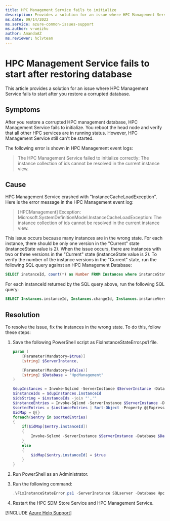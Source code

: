 ```yaml
---
title: HPC Management Service fails to initialize
description: Provides a solution for an issue where HPC Management Service fails to start after you restore a corrupted database
ms.date: 09/14/2022
ms.service: azure-common-issues-support
ms.author: v-weizhu
author: AmandaAZ
ms.reviewer: hclvteam 
---
```

# HPC Management Service fails to start after restoring database

This article provides a solution for an issue where HPC Management Service fails to start after you restore a corrupted database.

## Symptoms

After you restore a corrupted HPC management database, HPC Management Service fails to initialize. You reboot the head node and verify that all other HPC services are in running status. However, HPC Management Service still can't be started.

The following error is shown in HPC Management event logs:

> The HPC Management Service failed to initialize correctly: The instance collection of ids cannot be resolved in the current instance view.

## Cause

HPC Management Service crashed with "InstanceCacheLoadException". Here is the error message in the HPC Management event log:

> [HPCManagement] Exception: Microsoft.SystemDefinitionModel.InstanceCacheLoadException: The instance collection of ids cannot be resolved in the current instance view.

This issue occurs because many instances are in the wrong state. For each instance, there should be only one version in the "Current" state (instanceState value is 2). When the issue occurs, there are instances with two or three versions in the "Current" state (instanceState value is 2). To verify the number of the instance versions in the "Current" state, run the following SQL query against an HPC Management Database:

```sql
SELECT instanceId, count(*) as Number FROM Instances where instanceState = 2 group by instanceId having count(*) > 1
```

For each instanceId returned by the SQL query above, run the following SQL query:

```sql
SELECT Instances.instanceId, Instances.changeId, Instances.instanceVersion, Instances.instanceName, Instances.instanceState, Changes.changeName, Changes.changeState FROM Instances INNER JOIN Changes on Instances.changeId = Changes.changeId Where Instances.instanceId = '<instanceId>' and Instances.instanceState <> 3 Order by Instances.instanceVersion DESC
```

## Resolution

To resolve the issue, fix the instances in the wrong state. To do this, follow these steps:

1. Save the following PowerShell script as FixInstanceStateError.ps1 file.

    ```powershell
    param (
        [Parameter(Mandatory=$true)]
        [string] $ServerInstance,

        [Parameter(Mandatory=$false)]
        [string] $Database = "HpcManagement"
    )

    $dupInstances = Invoke-Sqlcmd -ServerInstance $ServerInstance -Database $Database -Query "SELECT instanceId, count(*) as Number FROM Instances where instanceState = 2 group by instanceId having count(*) > 1"
    $instanceIds = $dupInstances.instanceId
    $idsString = $instanceIds -join "','"
    $instanceEntries = Invoke-Sqlcmd -ServerInstance $ServerInstance -Database $Database -Query "SELECT * FROM Instances Where instanceId IN ('$idsString') and instanceState = 2"
    $sortedEntries = $instanceEntries | Sort-Object -Property @{Expression="instanceId"; Descending=$true},@{Expression="instanceVersion"; Descending=$true}
    $idMap = @{}
    foreach($entry in $sortedEntries)
    {
        if($idMap[$entry.instanceId])
        {
            Invoke-Sqlcmd -ServerInstance $ServerInstance -Database $Database -Query "Update Instances set instanceState = 3 where instanceId = '$($entry.instanceId)' and instanceVersion = $($entry.instanceVersion)"
        }
        else
        {
            $idMap[$entry.instanceId] = $true
        }
    }
    ```

2. Run PowerShell as an Administrator.

3. Run the following command:

    ```powershell
    .\FixInstanceStateError.ps1 -ServerInstance SQLserver -Database HpcManagement
    ```

4. Restart the HPC SDM Store Service and HPC Management Service.

[!INCLUDE [Azure Help Support](../../includes/azure-help-support.md)]
